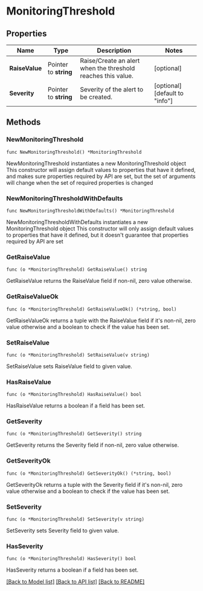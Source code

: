 # MonitoringThreshold

## Properties

Name | Type | Description | Notes
------------ | ------------- | ------------- | -------------
**RaiseValue** | Pointer to **string** | Raise/Create an alert when the threshold reaches this value. | [optional] 
**Severity** | Pointer to **string** | Severity of the alert to be created. | [optional] [default to "info"]

## Methods

### NewMonitoringThreshold

`func NewMonitoringThreshold() *MonitoringThreshold`

NewMonitoringThreshold instantiates a new MonitoringThreshold object
This constructor will assign default values to properties that have it defined,
and makes sure properties required by API are set, but the set of arguments
will change when the set of required properties is changed

### NewMonitoringThresholdWithDefaults

`func NewMonitoringThresholdWithDefaults() *MonitoringThreshold`

NewMonitoringThresholdWithDefaults instantiates a new MonitoringThreshold object
This constructor will only assign default values to properties that have it defined,
but it doesn't guarantee that properties required by API are set

### GetRaiseValue

`func (o *MonitoringThreshold) GetRaiseValue() string`

GetRaiseValue returns the RaiseValue field if non-nil, zero value otherwise.

### GetRaiseValueOk

`func (o *MonitoringThreshold) GetRaiseValueOk() (*string, bool)`

GetRaiseValueOk returns a tuple with the RaiseValue field if it's non-nil, zero value otherwise
and a boolean to check if the value has been set.

### SetRaiseValue

`func (o *MonitoringThreshold) SetRaiseValue(v string)`

SetRaiseValue sets RaiseValue field to given value.

### HasRaiseValue

`func (o *MonitoringThreshold) HasRaiseValue() bool`

HasRaiseValue returns a boolean if a field has been set.

### GetSeverity

`func (o *MonitoringThreshold) GetSeverity() string`

GetSeverity returns the Severity field if non-nil, zero value otherwise.

### GetSeverityOk

`func (o *MonitoringThreshold) GetSeverityOk() (*string, bool)`

GetSeverityOk returns a tuple with the Severity field if it's non-nil, zero value otherwise
and a boolean to check if the value has been set.

### SetSeverity

`func (o *MonitoringThreshold) SetSeverity(v string)`

SetSeverity sets Severity field to given value.

### HasSeverity

`func (o *MonitoringThreshold) HasSeverity() bool`

HasSeverity returns a boolean if a field has been set.


[[Back to Model list]](../README.md#documentation-for-models) [[Back to API list]](../README.md#documentation-for-api-endpoints) [[Back to README]](../README.md)


